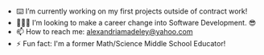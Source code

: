- ⌨️ I’m currently working on my first projects outside of contract work!
- 👩🏼‍💻 I’m looking to make a career change into Software Development. 😎
- 📫 How to reach me: alexandriamadeley@yahoo.com
- ⚡ Fun fact: I'm a former Math/Science Middle School Educator!

<!--
**alexandriamadeley/alexandriamadeley** is a ✨ _special_ ✨ repository because its `README.md` (this file) appears on your GitHub profile.

Here are some ideas to get you started:

- 🔭 I’m currently working on ...
- 🌱 I’m currently learning ...
- 👯 I’m looking to collaborate on ...
- 🤔 I’m looking for help with ...
- 💬 Ask me about ...
- 📫 How to reach me: ...
- 😄 Pronouns: ...
- ⚡ Fun fact: ...
-->
